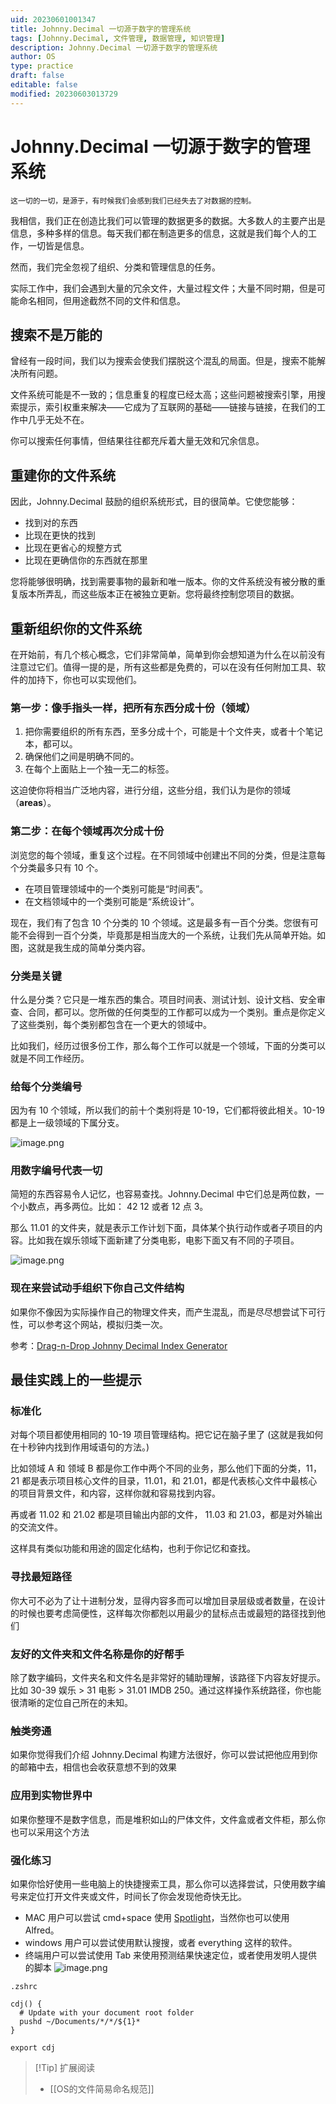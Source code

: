 ```yaml
---
uid: 20230601001347
title: Johnny.Decimal 一切源于数字的管理系统
tags: [Johnny.Decimal, 文件管理, 数据管理, 知识管理]
description: Johnny.Decimal 一切源于数字的管理系统
author: OS
type: practice
draft: false
editable: false
modified: 20230603013729
---
```


# Johnny.Decimal 一切源于数字的管理系统

	这一切的一切，是源于，有时候我们会感到我们已经失去了对数据的控制。

我相信，我们正在创造比我们可以管理的数据更多的数据。大多数人的主要产出是信息，多种多样的信息。每天我们都在制造更多的信息，这就是我们每个人的工作，一切皆是信息。

然而，我们完全忽视了组织、分类和管理信息的任务。

实际工作中，我们会遇到大量的冗余文件，大量过程文件；大量不同时期，但是可能命名相同，但用途截然不同的文件和信息。

## 搜索不是万能的

曾经有一段时间，我们以为搜索会使我们摆脱这个混乱的局面。但是，搜索不能解决所有问题。

文件系统可能是不一致的；信息重复的程度已经太高；这些问题被搜索引擎，用搜索提示，索引权重来解决——它成为了互联网的基础——链接与链接，在我们的工作中几乎无处不在。

你可以搜索任何事情，但结果往往都充斥着大量无效和冗余信息。

## 重建你的文件系统

因此，Johnny.Decimal 鼓励的组织系统形式，目的很简单。它使您能够：

- 找到对的东西
- 比现在更快的找到
- 比现在更省心的规整方式
- 比现在更确信你的东西就在那里

您将能够很明确，找到需要事物的最新和唯一版本。你的文件系统没有被分散的重复版本所弄乱，而这些版本正在被独立更新。您将最终控制您项目的数据。

## 重新组织你的文件系统

在开始前，有几个核心概念，它们非常简单，简单到你会想知道为什么在以前没有注意过它们。值得一提的是，所有这些都是免费的，可以在没有任何附加工具、软件的加持下，你也可以实现他们。

### 第一步：像手指头一样，把所有东西分成十份（领域）

1. 把你需要组织的所有东西，至多分成十个，可能是十个文件夹，或者十个笔记本，都可以。
2. 确保他们之间是明确不同的。
3. 在每个上面贴上一个独一无二的标签。

这迫使你将相当广泛地内容，进行分组，这些分组，我们认为是你的领域（**areas**）。

### 第二步：在每个领域再次分成十份

浏览您的每个领域，重复这个过程。在不同领域中创建出不同的分类，但是注意每个分类最多只有 10 个。

- 在项目管理领域中的一个类别可能是“时间表”。
- 在文档领域中的一个类别可能是“系统设计”。

现在，我们有了包含 10 个分类的 10 个领域。这是最多有一百个分类。您很有可能不会得到一百个分类，毕竟那是相当庞大的一个系统，让我们先从简单开始。如图，这就是我生成的简单分类内容。

### 分类是关键

什么是分类？它只是一堆东西的集合。项目时间表、测试计划、设计文档、安全审查、合同，都可以。您所做的任何类型的工作都可以成为一个类别。重点是你定义了这些类别，每个类别都包含在一个更大的领域中。

比如我们，经历过很多份工作，那么每个工作可以就是一个领域，下面的分类可以就是不同工作经历。

### 给每个分类编号

因为有 10 个领域，所以我们的前十个类别将是 10-19，它们都将彼此相关。10-19 都是上一级领域的下属分支。

![image.png](https://cdn.pkmer.cn/images/20230601104041.png!pkmer)

### 用数字编号代表一切

简短的东西容易令人记忆，也容易查找。Johnny.Decimal 中它们总是两位数，一个小数点，再多两位。比如： 42 12 或者 12 点 3。

那么 11.01 的文件夹，就是表示工作计划下面，具体某个执行动作或者子项目的内容。比如我在娱乐领域下面新建了分类电影，电影下面又有不同的子项目。

![image.png](https://cdn.pkmer.cn/images/20230601105311.png!pkmer)

### 现在来尝试动手组织下你自己文件结构

如果你不像因为实际操作自己的物理文件夹，而产生混乱，而是尽尽想尝试下可行性，可以参考这个网站，模拟归类一次。

参考：[Drag-n-Drop Johnny Decimal Index Generator](https://johnny-decimal-generator.netlify.app/)

## 最佳实践上的一些提示

### 标准化

对每个项目都使用相同的 10-19 项目管理结构。把它记在脑子里了 (这就是我如何在十秒钟内找到作用域语句的方法。)

比如领域 A 和 领域 B 都是你工作中两个不同的业务，那么他们下面的分类，11，21 都是表示项目核心文件的目录，11.01，和 21.01，都是代表核心文件中最核心的项目背景文件，和内容，这样你就和容易找到内容。

再或者 11.02 和 21.02 都是项目输出内部的文件， 11.03 和 21.03，都是对外输出的交流文件。

这样具有类似功能和用途的固定化结构，也利于你记忆和查找。

### 寻找最短路径

你大可不必为了让十进制分发，显得内容多而可以增加目录层级或者数量，在设计的时候也要考虑简便性，这样每次你都剋以用最少的鼠标点击或最短的路径找到他们

### 友好的文件夹和文件名称是你的好帮手

除了数字编码，文件夹名和文件名是非常好的辅助理解，该路径下内容友好提示。比如 30-39 娱乐 > 31 电影 > 31.01 IMDB 250。通过这样操作系统路径，你也能很清晰的定位自己所在的未知。

### 触类旁通

如果你觉得我们介绍 Johnny.Decimal 构建方法很好，你可以尝试把他应用到你的邮箱中去，相信也会收获意想不到的效果

### 应用到实物世界中

如果你整理不是数字信息，而是堆积如山的尸体文件，文件盒或者文件柜，那么你也可以采用这个方法

### 强化练习

如果你恰好使用一些电脑上的快捷搜索工具，那么你可以选择尝试，只使用数字编号来定位打开文件夹或文件，时间长了你会发现他奇快无比。

- MAC 用户可以尝试 cmd+space 使用 [Spotlight](https://support.apple.com/en-au/HT204014)，当然你也可以使用 Alfred。
- windows 用户可以尝试使用默认搜搜，或者 everything 这样的软件。
- 终端用户可以尝试使用 Tab 来使用预测结果快速定位，或者使用发明人提供的脚本
![image.png](https://cdn.pkmer.cn/images/20230601113131.png!pkmer)

```Script
.zshrc
 
cdj() {
  # Update with your document root folder
  pushd ~/Documents/*/*/${1}*
}
 
export cdj
```

>[!Tip] 扩展阅读
>- [[OS的文件简易命名规范]]